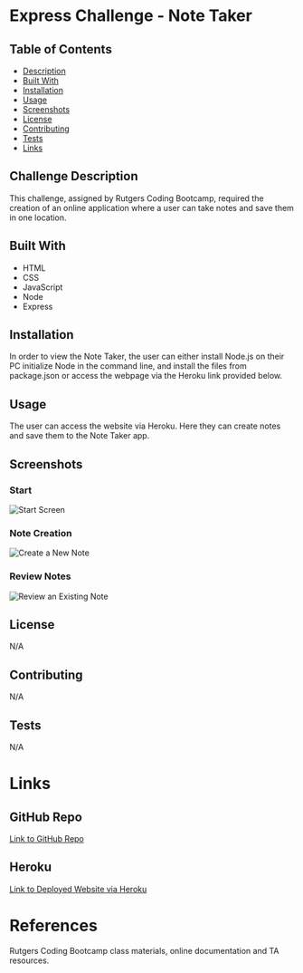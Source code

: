 # Express Challenge - Note Taker

  ## Table of Contents
  * [Description](#challenge-description)
  * [Built With](#built-with)
  * [Installation](#installation)
  * [Usage](#usage)
  * [Screenshots](#screenshots)
  * [License](#license)
  * [Contributing](#contributing)
  * [Tests](#tests)
  * [Links](#links)

  ## Challenge Description
  This challenge, assigned by Rutgers Coding Bootcamp, required the creation of an online application where a user can take notes and save them in one location. 

  ## Built With
  * HTML
  * CSS
  * JavaScript
  * Node
  * Express

  ## Installation
  In order to view the Note Taker, the user can either install Node.js on their PC initialize Node in the command line, and install the files from package.json or access the webpage via the Heroku link provided below.

  ## Usage
  The user can access the website via Heroku. Here they can create notes and save them to the Note Taker app.

  ## Screenshots
  ### Start
  ![Start Screen](https://user-images.githubusercontent.com/81491306/132065956-9d731e44-c388-4309-95cf-913e6cd04a70.JPG)

  ### Note Creation
  ![Create a New Note](https://user-images.githubusercontent.com/81491306/132065936-deef0e44-26ca-4ee1-87c6-d942569ced0d.JPG)

  ### Review Notes
  ![Review an Existing Note](https://user-images.githubusercontent.com/81491306/132065914-1aa4ce8f-3ef0-44a3-b9dd-403ff299bf1a.JPG)

  ## License
  N/A
    
  ## Contributing
  N/A

  ## Tests
  N/A

  # Links
  ## GitHub Repo
  [Link to GitHub Repo](https://github.com/lchinquee/backviews)

  ## Heroku 
  [Link to Deployed Website via Heroku]()

  # References
  Rutgers Coding Bootcamp class materials, online documentation and TA resources.
